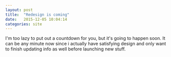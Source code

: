 ```yaml
---
layout: post
title:  "Redesign is coming"
date:   2015-12-05 10:04:14
categories: site
---
```


I'm too lazy to put out a countdown for you, but it's going to happen soon. It
can be any minute now since i actually have satisfying design and only want to
finish updating info as well before launching new stuff.
